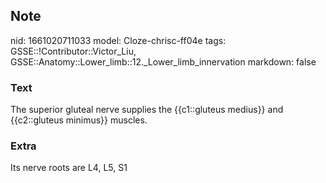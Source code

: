 ## Note
nid: 1661020711033
model: Cloze-chrisc-ff04e
tags: GSSE::!Contributor::Victor_Liu, GSSE::Anatomy::Lower_limb::12._Lower_limb_innervation
markdown: false

### Text
The superior gluteal nerve supplies the {{c1::gluteus medius}} and {{c2::gluteus minimus}} muscles.

### Extra
Its nerve roots are L4, L5, S1
